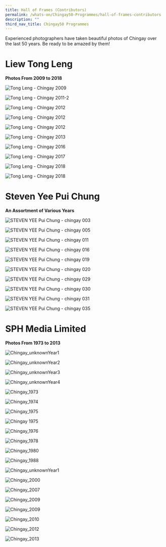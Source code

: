 ```yaml
---
title: Hall of Frames (Contributors)
permalink: /whats-on/Chingay50-Programmes/hall-of-frames-contributors
description: ""
third_nav_title: Chingay50 Programmes
---
```

Experienced photographers have taken beautiful photos of Chingay over the last 50 years. Be ready to be amazed by them!

# Liew Tong Leng
**Photos From 2009 to 2018**

![Tong Leng - Chingay 2009](/images/Hall%20of%20Frames%20Contributors/Liew%20Tong%20Leng/Tong%20Leng%20-%20Chingay%202009-1.jpg)

![Tong Leng - Chingay 2011-2](/images/Hall%20of%20Frames%20Contributors/Liew%20Tong%20Leng/Tong%20Leng%20-%20Chingay%202011-2-01.jpg)

![Tong Leng - Chingay 2012](/images/Hall%20of%20Frames%20Contributors/Liew%20Tong%20Leng/Tong%20Leng%20-%20Chingay%202012-3-01.jpg)

![Tong Leng - Chingay 2012](/images/Hall%20of%20Frames%20Contributors/Liew%20Tong%20Leng/Tong%20Leng%20-%20Chingay%202012-4-01.jpg)

![Tong Leng - Chingay 2012](/images/Hall%20of%20Frames%20Contributors/Liew%20Tong%20Leng/Tong%20Leng%20-%20Chingay%202012-5-01.jpg)

![Tong Leng - Chingay 2013](/images/Hall%20of%20Frames%20Contributors/Liew%20Tong%20Leng/Tong%20Leng%20-%20Chingay%202013-6-01.jpg)

![Tong Leng - Chingay 2016](/images/Hall%20of%20Frames%20Contributors/Liew%20Tong%20Leng/Tong%20Leng%20-%20Chingay%202016-7-01.jpg)

![Tong Leng - Chingay 2017](/images/Hall%20of%20Frames%20Contributors/Liew%20Tong%20Leng/Tong%20Leng%20-%20Chingay%202017-8-01.jpg)

![Tong Leng - Chingay 2018](/images/Hall%20of%20Frames%20Contributors/Liew%20Tong%20Leng/Tong%20Leng%20-%20Chingay%202018-10-01.jpg)

![Tong Leng - Chingay 2018](/images/Hall%20of%20Frames%20Contributors/Liew%20Tong%20Leng/Tong%20Leng%20-%20Chingay%202018-9-01.jpg)

# Steven Yee Pui Chung
**An Assortment of Various Years**

![STEVEN YEE Pui Chung - chingay 003](/images/Hall%20of%20Frames%20Contributors/Steven%20Yee%20Pui%20Chung/STEVEN%20YEE%20Pui%20Chung%20-%20chingay%20003-01.jpg)

![STEVEN YEE Pui Chung - chingay 005](/images/Hall%20of%20Frames%20Contributors/Steven%20Yee%20Pui%20Chung/STEVEN%20YEE%20Pui%20Chung%20-%20chingay%20005-01.jpg)

![STEVEN YEE Pui Chung - chingay 011](/images/Hall%20of%20Frames%20Contributors/Steven%20Yee%20Pui%20Chung/STEVEN%20YEE%20Pui%20Chung%20-%20chingay%20011-01.jpg)

![STEVEN YEE Pui Chung - chingay 016](/images/Hall%20of%20Frames%20Contributors/Steven%20Yee%20Pui%20Chung/STEVEN%20YEE%20Pui%20Chung%20-%20chingay%20016-01.jpg)

![STEVEN YEE Pui Chung - chingay 019](/images/Hall%20of%20Frames%20Contributors/Steven%20Yee%20Pui%20Chung/STEVEN%20YEE%20Pui%20Chung%20-%20chingay%20019-01.jpg)

![STEVEN YEE Pui Chung - chingay 020](/images/Hall%20of%20Frames%20Contributors/Steven%20Yee%20Pui%20Chung/STEVEN%20YEE%20Pui%20Chung%20-%20chingay%20020-01.jpg)

![STEVEN YEE Pui Chung - chingay 029](/images/Hall%20of%20Frames%20Contributors/Steven%20Yee%20Pui%20Chung/STEVEN%20YEE%20Pui%20Chung%20-%20chingay%20029-01.jpg)

![STEVEN YEE Pui Chung - chingay 030](/images/Hall%20of%20Frames%20Contributors/Steven%20Yee%20Pui%20Chung/STEVEN%20YEE%20Pui%20Chung%20-%20chingay%20030-01.jpg)

![STEVEN YEE Pui Chung - chingay 031](/images/Hall%20of%20Frames%20Contributors/Steven%20Yee%20Pui%20Chung/STEVEN%20YEE%20Pui%20Chung%20-%20chingay%20031-01.jpg)

![STEVEN YEE Pui Chung - chingay 035](/images/Hall%20of%20Frames%20Contributors/Steven%20Yee%20Pui%20Chung/STEVEN%20YEE%20Pui%20Chung%20-%20chingay%20035-01.jpg)

 # SPH Media Limited
**Photos From 1973 to 2013**

![Chingay_unknownYear1](/images/Hall%20of%20Frames%20Contributors/SPH%20Media%20Limited/000772831.jpg)

![Chingay_unknownYear2](/images/Hall%20of%20Frames%20Contributors/SPH%20Media%20Limited/000777799.jpg)

![Chingay_unknownYear3](/images/Hall%20of%20Frames%20Contributors/SPH%20Media%20Limited/3D4F3BE2.jpeg)

![Chingay_unknownYear4](/images/Hall%20of%20Frames%20Contributors/SPH%20Media%20Limited/48B5284E.jpg)

![Chingay_1973](/images/Hall%20of%20Frames%20Contributors/SPH%20Media%20Limited/Chingay%201973.jpg)

![Chingay_1974](/images/Hall%20of%20Frames%20Contributors/SPH%20Media%20Limited/Chingay%201974.jpg)

![Chingay_1975](/images/Hall%20of%20Frames%20Contributors/SPH%20Media%20Limited/Chingay%201975%20(2).jpg)

![Chingay 1975](/images/Hall%20of%20Frames%20Contributors/SPH%20Media%20Limited/Chingay%201975.jpg)

![Chingay_1976](/images/Hall%20of%20Frames%20Contributors/SPH%20Media%20Limited/Chingay%201976.jpg)

![Chingay_1978](/images/Hall%20of%20Frames%20Contributors/SPH%20Media%20Limited/Chingay%201978%20(2).jpg)

![Chingay_1980](/images/Hall%20of%20Frames%20Contributors/SPH%20Media%20Limited/Chingay%201980.jpg)

![Chingay_1988](/images/Hall%20of%20Frames%20Contributors/SPH%20Media%20Limited/PM%20Lee%20ST%2021Feb1988.jpeg)

![Chingay_unknownYear1](/images/Hall%20of%20Frames%20Contributors/SPH%20Media%20Limited/43CAF69C.jpg)

![Chingay_2000](/images/Hall%20of%20Frames%20Contributors/SPH%20Media%20Limited/Chingay%202000%20(3).jpg)

![Chingay_2007](/images/Hall%20of%20Frames%20Contributors/SPH%20Media%20Limited/Chingay%202007.jpg)

![Chingay_2009](/images/Hall%20of%20Frames%20Contributors/SPH%20Media%20Limited/Chingay%202009%20(2).jpg)

![Chingay_2009](/images/Hall%20of%20Frames%20Contributors/SPH%20Media%20Limited/Chingay%202009.jpg)

![Chingay_2010](/images/Hall%20of%20Frames%20Contributors/SPH%20Media%20Limited/Chingay%202010.jpg)

![Chingay_2012](/images/Hall%20of%20Frames%20Contributors/SPH%20Media%20Limited/Chingay%202012%20(2).jpg)

![Chingay_2013](/images/Hall%20of%20Frames%20Contributors/SPH%20Media%20Limited/Chingay%202013.jpg)